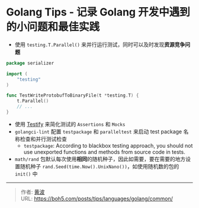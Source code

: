 # Golang Tips - 记录 Golang 开发中遇到的小问题和最佳实践


- 使用 `testing.T.Parallel()` 来并行运行测试，同时可以及时发现**资源竞争问题**

```go
package serializer

import (
	"testing"
)

func TestWriteProtobufToBinaryFile(t *testing.T) {
	t.Parallel() 
	// ...
}
```

- 使用 [Testify](https://github.com/stretchr/testify) 来简化测试的 `Assertions` 和 `Mocks`
- `golangci-lint` 配置 `testpackage` 和 `paralleltest` 来启动 test package 名称检查和并行测试检查
  - `testpackage`: According to blackbox testing approach, you should not use unexported functions and methods from source code in tests.
- `math/rand` 包默认每次使用**相同**的随机种子，因此如需要，要在需要的地方设置随机种子 `rand.Seed(time.Now().UnixNano())`，如使用随机数的包的 `init()` 中


---

> 作者: [黄波](https://boh5.com)  
> URL: https://boh5.com/posts/tips/languages/golang/common/  

